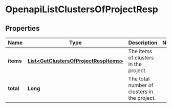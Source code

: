 
# OpenapiListClustersOfProjectResp

## Properties
Name | Type | Description | Notes
------------ | ------------- | ------------- | -------------
**items** | [**List&lt;GetClustersOfProjectRespItems&gt;**](GetClustersOfProjectRespItems.md) | The items of clusters in the project. | 
**total** | **Long** | The total number of clusters in the project. | 




